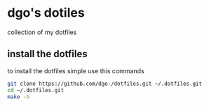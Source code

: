 # dgo's dotiles
collection of my dotfiles

## install the dotfiles
to install the dotfiles simple use this commands

```bash
git clone https://github.com/dgo-/dotfiles.git ~/.dotfiles.git
cd ~/.dotfiles.git
make -b
```
